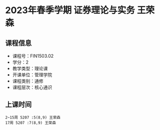 # 2023年春季学期 证券理论与实务 王荣森






## 课程信息

- 课程号：FIN1503.02
- 学分：2
- 教学类型：理论课
- 开课单位：管理学院
- 课程类别：通修
- 课程层次：核心通识

## 上课时间

```
2~15周 5207 :5(8,9) 王荣森
17周 5207 :7(8,9) 王荣森
```

